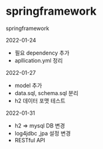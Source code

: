 # springframework
springframework 

2022-01-24
 - 필요 dependency 추가
 - apllication.yml 정리

2022-01-27
 - model 추가
 - data.sql, schema.sql 분리
 - h2 데이터 포맷 테스트

2022-01-31
 - h2 => mysql DB 변경
 - log4jdbc ,jpa 설정 변경
 - RESTful API 